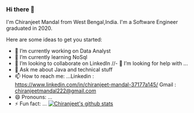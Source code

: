 ### Hi there 👋
I'm Chiranjeet Mandal from West Bengal,India. I'm a Software Engineer graduated in 2020.

<!--
**ChiranjeetMandal/ChiranjeetMandal** is a ✨ _special_ ✨ repository because its `README.md` (this file) appears on your GitHub profile.
-->
Here are some ideas to get you started:

- 🔭 I’m currently working on Data Analyst
- 🌱 I’m currently learning NoSql
- 👯 I’m looking to collaborate on LinkedIn
//- 🤔 I’m looking for help with ...
- 💬 Ask me about Java and technical stuff
- 📫 How to reach me: ...Linkedin : https://www.linkedin.com/in/chiranjeet-mandal-37177a145/
  Gmail : chiranjeetmandal222@gmail.com
- 😄 Pronouns: ...
- ⚡ Fun fact: ...
[![Chiranjeet's github stats](https://github-readme-stats.vercel.app/api?username=ChiranjeetMandal)](https://github.com/ChiranjeetMandal/github-readme-stats)
